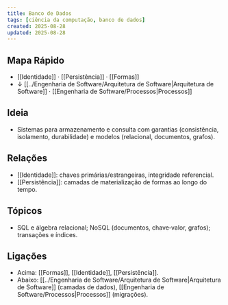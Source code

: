```yaml
---
title: Banco de Dados
tags: [ciência da computação, banco de dados]
created: 2025-08-28
updated: 2025-08-28
---
```


## Mapa Rápido
- [[Identidade]] · [[Persistência]] · [[Formas]]
- ↓ [[../Engenharia de Software/Arquitetura de Software|Arquitetura de Software]] · [[Engenharia de Software/Processos|Processos]]

## Ideia
- Sistemas para armazenamento e consulta com garantias (consistência, isolamento, durabilidade) e modelos (relacional, documentos, grafos).

## Relações
- [[Identidade]]: chaves primárias/estrangeiras, integridade referencial.
- [[Persistência]]: camadas de materialização de formas ao longo do tempo.

## Tópicos
- SQL e álgebra relacional; NoSQL (documentos, chave‑valor, grafos); transações e índices.

## Ligações
- Acima: [[Formas]], [[Identidade]], [[Persistência]].
- Abaixo: [[../Engenharia de Software/Arquitetura de Software|Arquitetura de Software]] (camadas de dados), [[Engenharia de Software/Processos|Processos]] (migrações).
